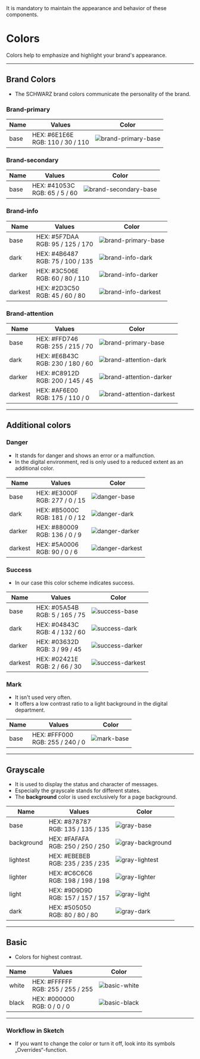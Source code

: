 <AlertWarning alertHeadline="Not modifiable">
It is mandatory to maintain the appearance and behavior of these components.
</AlertWarning>

# Colors

Colors help to emphasize and highlight your brand's appearance.

---

## Brand Colors

- The SCHWARZ brand colors communicate the personality of the brand.


### Brand-primary

| Name | Values | Color |
|---|---|---|
| base | HEX: #6E1E6E<br>RGB: 110 / 30 / 110 | ![brand-primary-base](assets/brand-primary/base@1x.png) |


### Brand-secondary

| Name | Values | Color |
|---|---|---|
| base | HEX: #41053C<br>RGB: 65 / 5 / 60 | ![brand-secondary-base](assets/brand-secondary/base@1x.png) |


### Brand-info

| Name | Values | Color |
|---|---|---|
| base | HEX: #5F7DAA<br>RGB: 95 / 125 / 170 | ![brand-primary-base](assets/brand-info/base@1x.png) |
| dark | HEX: #4B6487<br>RGB: 75 / 100 / 135 | ![brand-info-dark](assets/brand-info/dark@1x.png) |
| darker | HEX: #3C506E<br>RGB: 60 / 80 / 110 | ![brand-info-darker](assets/brand-info/darker@1x.png) |
| darkest | HEX: #2D3C50<br>RGB: 45 / 60 / 80 | ![brand-info-darkest](assets/brand-info/darkest@1x.png) |


### Brand-attention

| Name | Values | Color |
|---|---|---|
| base | HEX: #FFD746<br>RGB: 255 / 215 / 70 | ![brand-primary-base](assets/brand-attention/base@1x.png) |
| dark | HEX: #E6B43C<br>RGB: 230 / 180 / 60 | ![brand-attention-dark](assets/brand-attention/dark@1x.png) |
| darker | HEX: #C8912D<br>RGB: 200 / 145 / 45 | ![brand-attention-darker](assets/brand-attention/darker@1x.png) |
| darkest | HEX: #AF6E00<br>RGB: 175 / 110 / 0 | ![brand-attention-darkest](assets/brand-attention/darkest@1x.png) |

---

## Additional colors


### Danger

- It stands for danger and shows an error or a malfunction.
- In the digital environment, red is only used to a reduced extent as an additional color.

| Name | Values | Color |
|---|---|---|
| base | HEX: #E3000F<br>RGB: 277 / 0 / 15| ![danger-base](assets/danger/base@1x.png) |
| dark | HEX: #B5000C<br>RGB: 181 / 0 / 12 | ![danger-dark](assets/danger/dark@1x.png) |
| darker | HEX: #880009<br>RGB: 136 / 0 / 9 | ![danger-darker](assets/danger/darker@1x.png) |
| darkest | HEX: #5A0006<br>RGB: 90 / 0 / 6 | ![danger-darkest](assets/danger/darkest@1x.png) |


### Success

- In our case this color scheme indicates success.

| Name | Values | Color |
|---|---|---|
| base | HEX: #05A54B<br>RGB: 5 / 165 / 75 | ![success-base](assets/success/base@1x.png) |
| dark | HEX: #04843C<br>RGB: 4 / 132 / 60 | ![success-dark](assets/success/dark@1x.png) |
| darker | HEX: #03632D<br>RGB: 3 / 99 / 45 | ![success-darker](assets/success/darker@1x.png)|
| darkest | HEX: #02421E<br>RGB: 2 / 66 / 30 | ![success-darkest](assets/success/darkest@1x.png) |

### Mark

- It isn't used very often.
- It offers a low contrast ratio to a light background in the digital department.

| Name | Values | Color |
|---|---|---|
| base | HEX: #FFF000<br>RGB: 255 / 240 / 0 | ![mark-base](assets/mark/base@1x.png) |

---

## Grayscale

- It is used to display the status and character of messages.
- Especially the grayscale stands for different states.
- The **background** color is used exclusively for a page background.

| Name | Values | Color |
|---|---|---|
| base | HEX: #878787<br>RGB: 135 / 135 / 135 | ![gray-base](assets/gray/light@1x.png) |
| background | HEX: #FAFAFA<br>RGB: 250 / 250 / 250 | ![gray-background](assets/gray/background@1x.png) |
| lightest | HEX: #EBEBEB<br>RGB: 235 / 235 / 235 | ![gray-lightest](assets/gray/lightest@1x.png) |
| lighter | HEX: #C6C6C6<br>RGB: 198 / 198 / 198 | ![gray-lighter](assets/gray/lighter@1x.png) |
| light | HEX: #9D9D9D<br>RGB: 157 / 157 / 157 | ![gray-light](assets/gray/light@1x.png) |
| dark | HEX: #505050<br>RGB: 80 / 80 / 80 | ![gray-dark](assets/gray/dark@1x.png) |

---

## Basic

- Colors for highest contrast.

| Name | Values | Color |
|---|---|---|
| white | HEX: #FFFFFF<br>RGB: 255 / 255 / 255 | ![basic-white](assets/basic/white@1x.png) |
| black | HEX: #000000<br>RGB: 0 / 0 / 0 | ![basic-black](assets/basic/black@1x.png) |

---

### Workflow in Sketch

- If you want to change the color or turn it off, look into its symbols „Overrides“-function.
